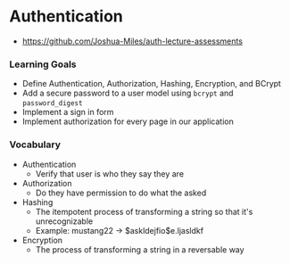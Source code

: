 # Authentication
* <https://github.com/Joshua-Miles/auth-lecture-assessments>

### Learning Goals

- Define Authentication, Authorization, Hashing, Encryption, and BCrypt
- Add a secure password to a user model using `bcrypt` and `password_digest`
- Implement a sign in form
- Implement authorization for every page in our application


### Vocabulary
* Authentication
    * Verify that user is who they say they are
* Authorization
    * Do they have permission to do what the asked
* Hashing
    * The itempotent process of transforming a string so that it's unrecognizable
    * Example: mustang22 -> $askldejfio\$e.ljasldkf
* Encryption
    * The process of transforming a string in a reversable way